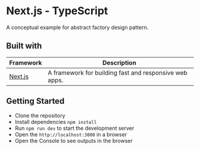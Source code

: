 # Next.js - TypeScript

A conceptual example for abstract factory design pattern.

## Built with

| Framework                                         | Description                                             |
| ------------------------------------------------- | ------------------------------------------------------- |
| [Next.js](https://www.npmjs.com/package/next)     | A framework for building fast and responsive web apps.  |

## Getting Started

- Clone the repository
- Install dependencies `npm install`
- Run `npm run dev` to start the development server
- Open the `http://localhost:3000` in a browser
- Open the Console to see outputs in the browser

<!-- ### Screenshots

